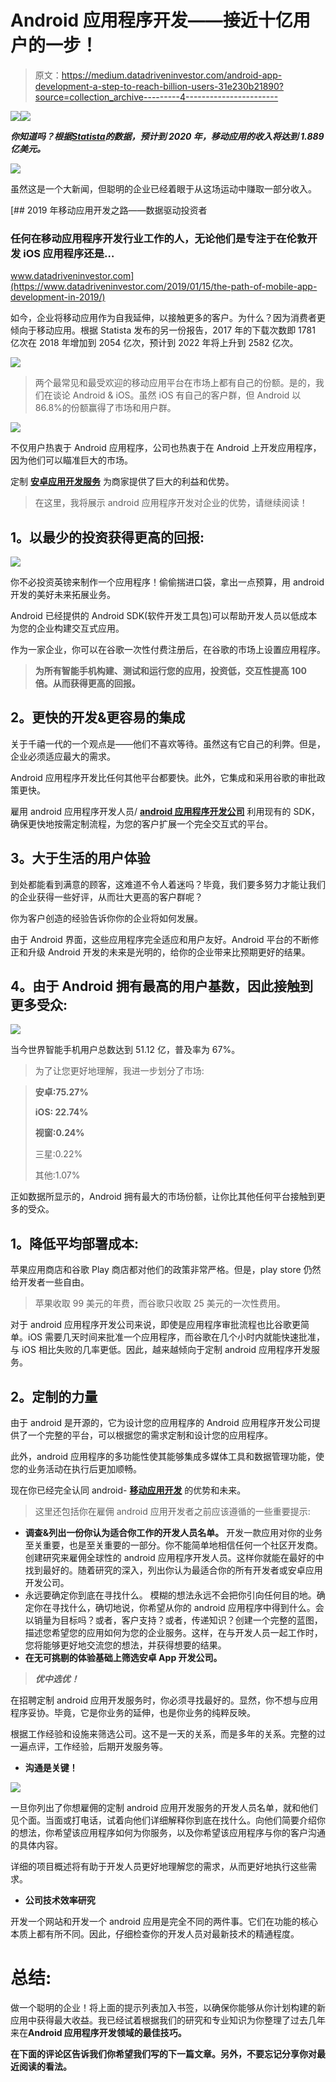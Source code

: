 # Android 应用程序开发——接近十亿用户的一步！

> 原文：<https://medium.datadriveninvestor.com/android-app-development-a-step-to-reach-billion-users-31e230b21890?source=collection_archive---------4----------------------->

[![](img/37f3d5506ade6dee50a01581a8af8ee6.png)](http://www.track.datadriveninvestor.com/1B9E)![](img/2e00a64ba7cf490df6610e45da645c3c.png)

***你知道吗？根据***[***Statista***](https://www.statista.com/statistics/269025/worldwide-mobile-app-revenue-forecast/)***的数据，预计到 2020 年，移动应用的收入将达到 1.889 亿美元。***

![](img/48c2dd008a6c7c0f84121afded53d080.png)

虽然这是一个大新闻，但聪明的企业已经着眼于从这场运动中赚取一部分收入。

[](https://www.datadriveninvestor.com/2019/01/15/the-path-of-mobile-app-development-in-2019/) [## 2019 年移动应用开发之路——数据驱动投资者

### 任何在移动应用程序开发行业工作的人，无论他们是专注于在伦敦开发 iOS 应用程序还是…

www.datadriveninvestor.com](https://www.datadriveninvestor.com/2019/01/15/the-path-of-mobile-app-development-in-2019/) 

如今，企业将移动应用作为自我延伸，以接触更多的客户。为什么？因为消费者更倾向于移动应用。根据 Statista 发布的另一份报告，2017 年的下载次数即 1781 亿次在 2018 年增加到 2054 亿次，预计到 2022 年将上升到 2582 亿次。

![](img/72d130f14661eaeec14df7d6006efb78.png)

> 两个最常见和最受欢迎的移动应用平台在市场上都有自己的份额。是的，我们在谈论 Android & iOS。虽然 iOS 有自己的客户群，但 Android 以 86.8%的份额赢得了市场和用户群。

![](img/2cadd940e7abc089145cb35e208b5d15.png)

不仅用户热衷于 Android 应用程序，公司也热衷于在 Android 上开发应用程序，因为他们可以瞄准巨大的市场。

定制 [**安卓应用开发服务**](https://www.xicom.biz/offerings/android-development/?utm_source=SM03) 为商家提供了巨大的利益和优势。

> 在这里，我将展示 android 应用程序开发对企业的优势，请继续阅读！

## **1。以最少的投资获得更高的回报:**

![](img/e80c4a46a207c2ab89ca821f2a524848.png)

你不必投资英镑来制作一个应用程序！偷偷揣进口袋，拿出一点预算，用 android 开发的美好未来拓展业务。

Android 已经提供的 Android SDK(软件开发工具包)可以帮助开发人员以低成本为您的企业构建交互式应用。

作为一家企业，你可以在谷歌一次性付费注册后，在谷歌的市场上设置应用程序。

> **为所有智能手机构建、测试和运行您的应用，投资低，交互性提高 100 倍。从而获得更高的回报。**

## **2。更快的开发&更容易的集成**

关于千禧一代的一个观点是——他们不喜欢等待。虽然这有它自己的利弊。但是，企业必须适应最大的需求。

Android 应用程序开发比任何其他平台都要快。此外，它集成和采用谷歌的审批政策更快。

雇用 android 应用程序开发人员/ [**android 应用程序开发公司**](https://www.xicom.biz/offerings/android-development/?utm_source=SM03) 利用现有的 SDK，确保更快地按需定制流程，为您的客户扩展一个完全交互式的平台。

## **3。大于生活的用户体验**

到处都能看到满意的顾客，这难道不令人着迷吗？毕竟，我们要多努力才能让我们的企业获得一些好评，从而壮大更高的客户群呢？

你为客户创造的经验告诉你你的企业将如何发展。

由于 Android 界面，这些应用程序完全适应和用户友好。Android 平台的不断修正和升级 Android 开发的未来是光明的，给你的企业带来比预期更好的结果。

## **4。由于 Android 拥有最高的用户基数，因此接触到更多受众:**

![](img/67540a37391dd0bbc77eda01f45d7a33.png)

当今世界智能手机用户总数达到 51.12 亿，普及率为 67%。

> 为了让您更好地理解，我进一步划分了市场:

> **安卓:75.27%**
> 
> **iOS: 22.74%**
> 
> **视窗:0.24%**
> 
> 三星:0.22%
> 
> 其他:1.07%

正如数据所显示的，Android 拥有最大的市场份额，让你比其他任何平台接触到更多的受众。

## **1。降低平均部署成本:**

苹果应用商店和谷歌 Play 商店都对他们的政策非常严格。但是，play store 仍然给开发者一些自由。

> 苹果收取 99 美元的年费，而谷歌只收取 25 美元的一次性费用。

对于 android 应用程序开发公司来说，即使是应用程序审批流程也比谷歌更简单。iOS 需要几天时间来批准一个应用程序，而谷歌在几个小时内就能快速批准，与 iOS 相比失败的几率更低。因此，越来越倾向于定制 android 应用程序开发服务。

## **2。定制的力量**

由于 android 是开源的，它为设计您的应用程序的 Android 应用程序开发公司提供了一个完整的平台，可以根据您的需求定制和设计您的应用程序。

此外，android 应用程序的多功能性使其能够集成多媒体工具和数据管理功能，使您的业务活动在执行后更加顺畅。

现在你已经完全认同 android- [**移动应用开发**](https://www.xicom.biz/offerings/mobile-app-development/?utm_source=SM03) 的优势和未来。

> 这里还包括你在雇佣 android 应用开发者之前应该遵循的一些重要提示:

*   **调查&列出一份你认为适合你工作的开发人员名单。** 开发一款应用对你的业务至关重要，也是至关重要的一部分。你不能简单地相信任何一个社区开发商。创建研究来雇佣全球性的 android 应用程序开发人员。这样你就能在最好的中找到最好的。随着研究的深入，列出你认为最适合你的所有开发者或安卓应用开发公司。
*   永远要确定你到底在寻找什么。
    模糊的想法永远不会把你引向任何目的地。确定你在寻找什么，确切地说，你希望从你的 android 应用程序中得到什么。会以销量为目标吗？或者，客户支持？或者，传递知识？创建一个完整的蓝图，描述您希望您的应用如何为您的企业服务。这样，在与开发人员一起工作时，您将能够更好地交流您的想法，并获得想要的结果。
*   **在无可挑剔的体验基础上筛选安卓 App 开发公司。**

> ***优中选优！***

在招聘定制 android 应用开发服务时，你必须寻找最好的。显然，你不想与应用程序妥协。毕竟，它是你业务的延伸，也是你业务的纯粹反映。

根据工作经验和设施来筛选公司。这不是一天的关系，而是多年的关系。完整的过一遍点评，工作经验，后期开发服务等。

*   **沟通是关键！**

![](img/6022af9bdfcdefdc7d098015011d2245.png)

一旦你列出了你想雇佣的定制 android 应用开发服务的开发人员名单，就和他们见个面。当面或打电话，试着向他们详细解释你到底在找什么。向他们简要介绍你的想法，你希望该应用程序如何为你服务，以及你希望该应用程序与你的客户沟通的具体内容。

详细的项目概述将有助于开发人员更好地理解您的需求，从而更好地执行这些需求。

*   **公司技术效率研究**

开发一个网站和开发一个 android 应用是完全不同的两件事。它们在功能的核心本质上都有所不同。因此，仔细检查你的开发人员对最新技术的精通程度。

# **总结:**

做一个聪明的企业！将上面的提示列表加入书签，以确保你能够从你计划构建的新应用中获得最大收益。我已经试着根据我们的研究和专业知识为你整理了过去几年来在[](https://www.xicom.biz/offerings/android-development/?utm_source=SM03)****Android 应用程序开发领域的最佳技巧。****

****在下面的评论区告诉我们你希望我们写的下一篇文章。另外，不要忘记分享你对最近阅读的看法。****
